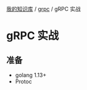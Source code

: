 [我的知识库](../README.md) / [grpc](zz_gneratered_mdi.md) / gRPC 实战

# gRPC 实战

## 准备

- golang 1.13+
- Protoc

